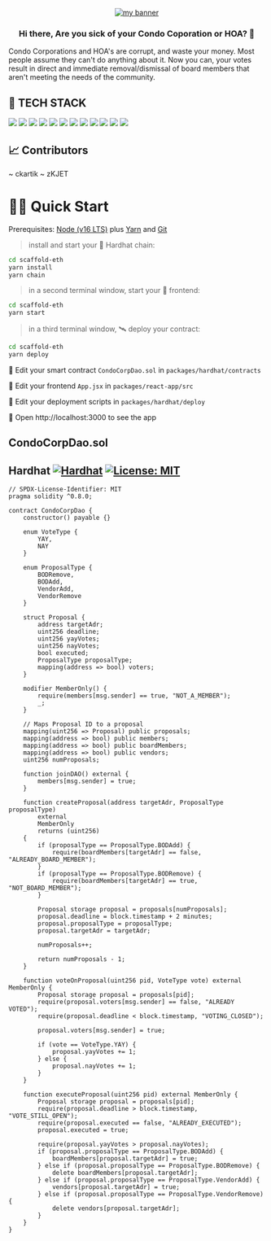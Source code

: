 <p align="center">
  <a href="https://www.yushi.dev/" target="_blank" rel="noreferrer"><img src="https://external-content.duckduckgo.com/iu/?u=https%3A%2F%2Fi.etsystatic.com%2F24613315%2Fr%2Fil%2F6236f5%2F2628608756%2Fil_794xN.2628608756_od7x.jpg&f=1&nofb=1" alt="my banner"></a>
</p>

<h3 align="center">
Hi there, Are you sick of your Condo Coporation or HOA? 👋
</h3>

Condo Corporations and HOA's are corrupt, and waste your money. Most people assume they can't do anything about it. Now you can, your votes result in direct and immediate removal/dismissal of board members that aren't meeting the needs of the community. 

## 💼 TECH STACK

![](https://img.shields.io/badge/Code-React-informational?style=flat&logo=react&color=61DAFB)
![](https://img.shields.io/badge/Code-Redux-informational?style=flat&logo=Redux&color=764ABC)
![](https://img.shields.io/badge/Code-JavaScript-informational?style=flat&logo=JavaScript&color=F7DF1E)
![](https://img.shields.io/badge/Style-Bootstrap-informational?style=flat&logo=Bootstrap&color=7952B3)
![](https://img.shields.io/badge/Style-CSS3-informational?style=flat&logo=CSS3&color=1572B6)
![](https://img.shields.io/badge/Style-styled--components-informational?style=flat&logo=styled-components&color=DB7093)
![](https://img.shields.io/badge/Tools-Figma-informational?style=flat&logo=Figma&color=F24E1E)
![](https://img.shields.io/badge/Tools-NPM-informational?style=flat&logo=NPM&color=CB3837)
![](https://img.shields.io/badge/Tools-Heroku-informational?style=flat&logo=Heroku&color=430098)
![](https://img.shields.io/badge/Tools-Netlify-informational?style=flat&logo=netlify&color=00C7B7)
![](https://img.shields.io/badge/Tools-Git-informational?style=flat&logo=Git&color=F05032)
![](https://img.shields.io/badge/Tools-GitHub-informational?style=flat&logo=GitHub&color=181717)

## 📈 Contributors
~ ckartik
~ zKJET

# 🏄‍♂️ Quick Start

Prerequisites: [Node (v16 LTS)](https://nodejs.org/en/download/) plus [Yarn](https://classic.yarnpkg.com/en/docs/install/) and [Git](https://git-scm.com/downloads)

> install and start your 👷‍ Hardhat chain:
```bash
cd scaffold-eth
yarn install
yarn chain
```

> in a second terminal window, start your 📱 frontend:

```bash
cd scaffold-eth
yarn start
```

> in a third terminal window, 🛰 deploy your contract:

```bash
cd scaffold-eth
yarn deploy
```

🔏 Edit your smart contract `CondoCorpDao.sol` in `packages/hardhat/contracts`

📝 Edit your frontend `App.jsx` in `packages/react-app/src`

💼 Edit your deployment scripts in `packages/hardhat/deploy`

📱 Open http://localhost:3000 to see the app

## CondoCorpDao.sol
## Hardhat  [![Hardhat][hardhat-badge]][hardhat] [![License: MIT][license-badge]][license]

[gha]: https://github.com/paulrberg/hardhat-template/actions
[gha-badge]: https://github.com/paulrberg/hardhat-template/actions/workflows/ci.yml/badge.svg
[hardhat]: https://hardhat.org/
[hardhat-badge]: https://img.shields.io/badge/Built%20with-Hardhat-FFDB1C.svg
[license]: https://opensource.org/licenses/MIT
[license-badge]: https://img.shields.io/badge/License-MIT-blue.svg
```
// SPDX-License-Identifier: MIT
pragma solidity ^0.8.0;

contract CondoCorpDao {
    constructor() payable {}

    enum VoteType {
        YAY,
        NAY
    }

    enum ProposalType {
        BODRemove,
        BODAdd,
        VendorAdd,
        VendorRemove
    }

    struct Proposal {
        address targetAdr;
        uint256 deadline;
        uint256 yayVotes;
        uint256 nayVotes;
        bool executed;
        ProposalType proposalType;
        mapping(address => bool) voters;
    }

    modifier MemberOnly() {
        require(members[msg.sender] == true, "NOT_A_MEMBER");
        _;
    }

    // Maps Proposal ID to a proposal
    mapping(uint256 => Proposal) public proposals;
    mapping(address => bool) public members;
    mapping(address => bool) public boardMembers;
    mapping(address => bool) public vendors;
    uint256 numProposals;

    function joinDAO() external {
        members[msg.sender] = true;
    }

    function createProposal(address targetAdr, ProposalType proposalType)
        external
        MemberOnly
        returns (uint256)
    {
        if (proposalType == ProposalType.BODAdd) {
            require(boardMembers[targetAdr] == false, "ALREADY_BOARD_MEMBER");
        }
        if (proposalType == ProposalType.BODRemove) {
            require(boardMembers[targetAdr] == true, "NOT_BOARD_MEMBER");
        }

        Proposal storage proposal = proposals[numProposals];
        proposal.deadline = block.timestamp + 2 minutes;
        proposal.proposalType = proposalType;
        proposal.targetAdr = targetAdr;

        numProposals++;

        return numProposals - 1;
    }

    function voteOnProposal(uint256 pid, VoteType vote) external MemberOnly {
        Proposal storage proposal = proposals[pid];
        require(proposal.voters[msg.sender] == false, "ALREADY VOTED");
        require(proposal.deadline < block.timestamp, "VOTING_CLOSED");

        proposal.voters[msg.sender] = true;

        if (vote == VoteType.YAY) {
            proposal.yayVotes += 1;
        } else {
            proposal.nayVotes += 1;
        }
    }

    function executeProposal(uint256 pid) external MemberOnly {
        Proposal storage proposal = proposals[pid];
        require(proposal.deadline > block.timestamp, "VOTE_STILL_OPEN");
        require(proposal.executed == false, "ALREADY_EXECUTED");
        proposal.executed = true;

        require(proposal.yayVotes > proposal.nayVotes);
        if (proposal.proposalType == ProposalType.BODAdd) {
            boardMembers[proposal.targetAdr] = true;
        } else if (proposal.proposalType == ProposalType.BODRemove) {
            delete boardMembers[proposal.targetAdr];
        } else if (proposal.proposalType == ProposalType.VendorAdd) {
            vendors[proposal.targetAdr] = true;
        } else if (proposal.proposalType == ProposalType.VendorRemove) {
            delete vendors[proposal.targetAdr];
        }
    }
}

```